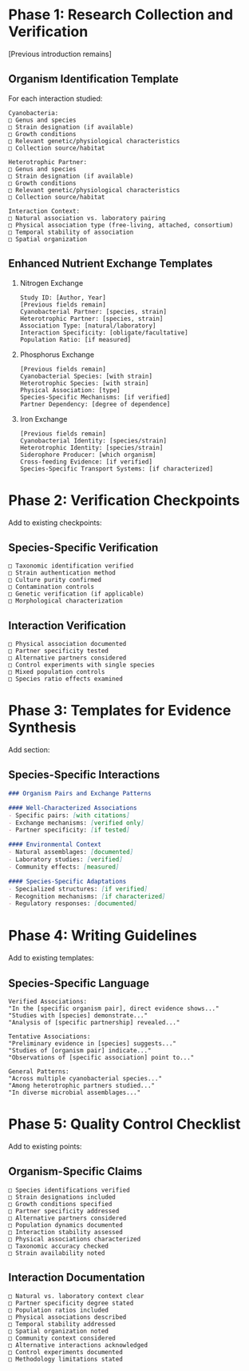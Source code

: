 # Phase 1: Research Collection and Verification

[Previous introduction remains]

## Organism Identification Template
For each interaction studied:
```
Cyanobacteria:
□ Genus and species
□ Strain designation (if available)
□ Growth conditions
□ Relevant genetic/physiological characteristics
□ Collection source/habitat

Heterotrophic Partner:
□ Genus and species
□ Strain designation (if available)
□ Growth conditions
□ Relevant genetic/physiological characteristics
□ Collection source/habitat

Interaction Context:
□ Natural association vs. laboratory pairing
□ Physical association type (free-living, attached, consortium)
□ Temporal stability of association
□ Spatial organization
```

## Enhanced Nutrient Exchange Templates

1. Nitrogen Exchange
   ```
   Study ID: [Author, Year]
   [Previous fields remain]
   Cyanobacterial Partner: [species, strain]
   Heterotrophic Partner: [species, strain]
   Association Type: [natural/laboratory]
   Interaction Specificity: [obligate/facultative]
   Population Ratio: [if measured]
   ```

2. Phosphorus Exchange
   ```
   [Previous fields remain]
   Cyanobacterial Species: [with strain]
   Heterotrophic Species: [with strain]
   Physical Association: [type]
   Species-Specific Mechanisms: [if verified]
   Partner Dependency: [degree of dependence]
   ```

3. Iron Exchange
   ```
   [Previous fields remain]
   Cyanobacterial Identity: [species/strain]
   Heterotrophic Identity: [species/strain]
   Siderophore Producer: [which organism]
   Cross-feeding Evidence: [if verified]
   Species-Specific Transport Systems: [if characterized]
   ```

# Phase 2: Verification Checkpoints

Add to existing checkpoints:

## Species-Specific Verification
```
□ Taxonomic identification verified
□ Strain authentication method
□ Culture purity confirmed
□ Contamination controls
□ Genetic verification (if applicable)
□ Morphological characterization
```

## Interaction Verification
```
□ Physical association documented
□ Partner specificity tested
□ Alternative partners considered
□ Control experiments with single species
□ Mixed population controls
□ Species ratio effects examined
```

# Phase 3: Templates for Evidence Synthesis

Add section:

## Species-Specific Interactions
```markdown
### Organism Pairs and Exchange Patterns

#### Well-Characterized Associations
- Specific pairs: [with citations]
- Exchange mechanisms: [verified only]
- Partner specificity: [if tested]

#### Environmental Context
- Natural assemblages: [documented]
- Laboratory studies: [verified]
- Community effects: [measured]

#### Species-Specific Adaptations
- Specialized structures: [if verified]
- Recognition mechanisms: [if characterized]
- Regulatory responses: [documented]
```

# Phase 4: Writing Guidelines

Add to existing templates:

## Species-Specific Language
```
Verified Associations:
"In the [specific organism pair], direct evidence shows..."
"Studies with [species] demonstrate..."
"Analysis of [specific partnership] revealed..."

Tentative Associations:
"Preliminary evidence in [species] suggests..."
"Studies of [organism pair] indicate..."
"Observations of [specific association] point to..."

General Patterns:
"Across multiple cyanobacterial species..."
"Among heterotrophic partners studied..."
"In diverse microbial assemblages..."
```

# Phase 5: Quality Control Checklist

Add to existing points:

## Organism-Specific Claims
```
□ Species identifications verified
□ Strain designations included
□ Growth conditions specified
□ Partner specificity addressed
□ Alternative partners considered
□ Population dynamics documented
□ Interaction stability assessed
□ Physical associations characterized
□ Taxonomic accuracy checked
□ Strain availability noted
```

## Interaction Documentation
```
□ Natural vs. laboratory context clear
□ Partner specificity degree stated
□ Population ratios included
□ Physical associations described
□ Temporal stability addressed
□ Spatial organization noted
□ Community context considered
□ Alternative interactions acknowledged
□ Control experiments documented
□ Methodology limitations stated
```

